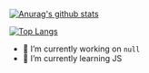 [green]: <[![Anurag's github stats](https://github-readme-stats.vercel.app/api?username=htmlcssphpjs&theme=dark&show_icons=true&title_color=8FFF8B&text_color=E1FFE0)](https://github.com/htmlcssphpjs)>

[![Anurag's github stats](https://github-readme-stats.vercel.app/api?username=htmlcssphpjs&theme=dark&show_icons=true&title_color=A3FFF5&text_color=E0FFFB&icon_color=8DFDF0)](https://github.com/htmlcssphpjs)

[![Top Langs](https://github-readme-stats.vercel.app/api/top-langs/?username=htmlcssphpjs&layout=compact&theme=dark&title_color=A3FFF5&text_color=E0FFFB)](https://github.com/htmlcssphpjs)

<!--
**htmlcssphpjs/htmlcssphpjs** is a ✨ _special_ ✨ repository because its `README.md` (this file) appears on your GitHub profile.
-->

- 🔭 I’m currently working on ```null```
- 🌱 I’m currently learning JS
<!--
- 👯 I’m looking to collaborate on ...
- 🤔 I’m looking for help with ...
- 💬 Ask me about ...
- 📫 How to reach me: ...
- 😄 Pronouns: ...
- ⚡ Fun fact: ...
-->
